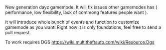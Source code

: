 New generation dayz gamemode. It will fix issues other gamemodes has ( performance, low flexibility, lack of commong features people want ).

It will introduce whole bunch of events and function to customize gamemode as you want!
Right now it is only foundations, feel free to send a pull request.

To work requires DGS https://wiki.multitheftauto.com/wiki/Resource:Dgs
